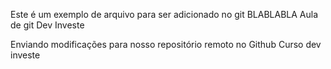 Este é um exemplo de arquivo para ser adicionado no git
BLABLABLA
Aula de git Dev Investe

Enviando modificações para nosso repositório remoto no Github
Curso dev investe
